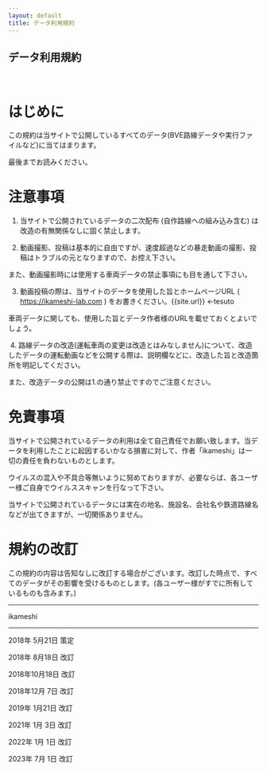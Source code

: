 ```yaml
---
layout: default
title: データ利用規約
---
```


## データ利用規約
​
# はじめに

​この規約は当サイトで公開しているすべてのデータ(BVE路線データや実行ファイルなど)に当てはまります。

最後までお読みください。


# ​注意事項

1. 当サイトで公開されているデータの二次配布 (自作路線への組み込み含む) は改造の有無関係なしに固く禁止します。
​

2. 動画撮影、投稿は基本的に自由ですが、速度超過などの暴走動画の撮影、投稿はトラブルの元となりますので、お控え下さい。

また、動画撮影時には使用する車両データの禁止事項にも目を通して下さい。


3. 動画投稿の際は、当サイトのデータを使用した旨とホームページURL ( https://ikameshi-lab.com ) をお書きください。{{site.url}} <-tesuto

車両データに関しても、使用した旨とデータ作者様のURLを載せておくとよいでしょう。

​
4. 路線データの改造(運転車両の変更は改造とはみなしません)について、改造したデータの運転動画などを公開する際は、説明欄などに、改造した旨と改造箇所を明記してください。

また、改造データの公開は1.の通り禁止ですのでご注意ください。


# ​免責事項

当サイトで公開されているデータの利用は全て自己責任でお願い致します。当データを利用したことに起因するいかなる損害に対して、作者「ikameshi」は一切の責任を負わないものとします。

ウイルスの混入や不具合等無いように努めておりますが、必要ならば、各ユーザー様ご自身でウイルススキャンを行なって下さい。

当サイトで公開されているデータには実在の地名、施設名、会社名や鉄道路線名などが出てきますが、一切関係ありません。


# ​規約の改訂

​この規約の内容は告知なしに改訂する場合がございます。改訂した時点で、すべてのデータがその影響を受けるものとします。(各ユーザー様がすでに所有しているものも含みます。)


---

ikameshi

---


2018年  5月21日  策定

2018年  8月18日  改訂

2018年10月18日  改訂

2018年12月  7日  改訂

2019年  1月21日  改訂

2021年  1月  3日  改訂

2022年  1月  1日  改訂

2023年  7月  1日  改訂